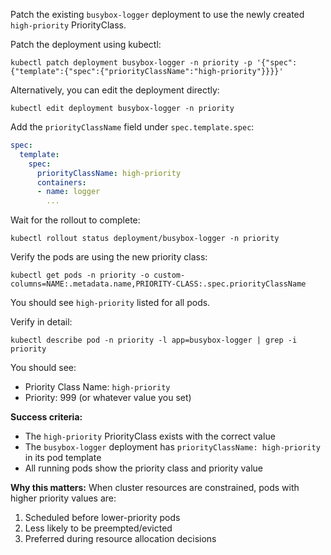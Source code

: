 Patch the existing `busybox-logger` deployment to use the newly created `high-priority` PriorityClass.

Patch the deployment using kubectl:

`kubectl patch deployment busybox-logger -n priority -p '{"spec":{"template":{"spec":{"priorityClassName":"high-priority"}}}}'`

Alternatively, you can edit the deployment directly:

`kubectl edit deployment busybox-logger -n priority`

Add the `priorityClassName` field under `spec.template.spec`:

```yaml
spec:
  template:
    spec:
      priorityClassName: high-priority
      containers:
      - name: logger
        ...
```

Wait for the rollout to complete:

`kubectl rollout status deployment/busybox-logger -n priority`

Verify the pods are using the new priority class:

`kubectl get pods -n priority -o custom-columns=NAME:.metadata.name,PRIORITY-CLASS:.spec.priorityClassName`

You should see `high-priority` listed for all pods.

Verify in detail:

`kubectl describe pod -n priority -l app=busybox-logger | grep -i priority`

You should see:
- Priority Class Name: `high-priority`
- Priority: 999 (or whatever value you set)

**Success criteria:**
- The `high-priority` PriorityClass exists with the correct value
- The `busybox-logger` deployment has `priorityClassName: high-priority` in its pod template
- All running pods show the priority class and priority value

**Why this matters:**
When cluster resources are constrained, pods with higher priority values are:
1. Scheduled before lower-priority pods
2. Less likely to be preempted/evicted
3. Preferred during resource allocation decisions
